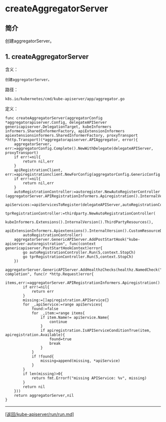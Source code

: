 createAggregatorServer
=============================================================
## 简介
创建aggregatorServer。

## 1. createAggregatorServer
含义：

    创建aggregatorServer。

路径：

    k8s.io/kubernetes/cmd/kube-apiserver/app/aggregator.go

定义：

    func createAggregatorServer(aggregatorConfig *aggregatorapiserver.Config, delegateAPIServer genericapiserver.DelegationTarget, kubeInformers informers.SharedInformerFactory, apiExtensionInformers apiextensionsinformers.SharedInformerFactory, proxyTransport *http.Transport)(*aggregatorapiserver.APIAggregator, error){
        aggregatorServer, err:=aggregatorConfig.Complete().NewWithDelegate(delegateAPIServer, proxyTransport)
        if err!=nil{
            return nil,err
        }
        apiRegistrationClient, err:=apiregistrationclient.NewForConfig(aggregatorConfig.GenericConfig.LoopbackClientConfig)
        if err!=nil{
            return nil,err
        }
        autoRegistrationController:=autoregister.NewAutoRegisterController (aggregatorServer.APIRegistrationInformers.Apiregistration().InternalVersion().APIServices().apiRegistrationClient)
        apiServices:=apiServicesToRegister(delegateAPIServer,autoRegistrationController)
        tprRegistrationController:=thirdparty.NewAutoRegistrationController(
            kubeInformers.Extensions().InternalVersion().ThirdPartyResources(),
            apiExtensionInformers.Apiextensions().InternalVersion().CustomResourceDefinitions(),
            autoRegistrationController)
        aggregatorServer.GenericAPIServer.AddPostStartHook("kube-apiserver-autoregistration", func(context genericapiserver.PostStartHookContext)error{
            go autoRegistrationController.Run(5,context.StopCh)
            go tprRegistrationController.Run(5,context.StopCh)
        })
        aggregatorServer.GenericAPIServer.AddHealthzChecks(healthz.NamedCheck("autoregister-completion", func(r *http.Request)error{
            items,err:=aggregatorServer.APIRegistrationInformers.Apiregistration().InternalVersion().APIServices().Lister().List(labels.Everything())
            if err!=nil{
                return err
            }
            missing:=[]apiregistration.APIService{}
            for _,apiService:=range apiServices{
                found:=false
                for _,item:=range items{
                    if item.Name!= apiService.Name{
                        continue
                    }
                    if apiregistration.IsAPIServiceConditionTrue(item, apiregistration.Available){
                        found=true
                        break 
                    }
                }
                if !found{
                    missing=append(missing, *apiService)
                }
            }
            if len(missing)>0{
                return fmt.Errorf("missing APIService: %v", missing)
            }
            return nil
        }))
        return aggregatorServer,nil
    }


_______________________________________________________________________
[[返回/kube-apiserver/run/run.md]](./run.md) 
